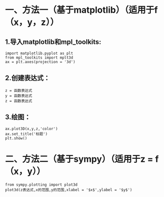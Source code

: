  一、方法一（基于matplotlib）（适用于f（x，y，z））
 =======
  1.导入matplotlib和mpl_toolkits:
  ------
    import matplotlib.pyplot as plt
    from mpl_toolkits import mplt3d
    ax = plt.axes(projection = '3d')
    
   2.创建表达式：
  ------
    z = 函数表达式
    y = 函数表达式
    z = 函数表达式
    
  3.绘图：
  ------
    ax.plot3D(x,y,z,'color')
    ax.set_title('标题')
    plt.show()
二、方法二（基于sympy）（适用于z = f（x，y））
=======
    from sympy.plotting import plot3d
    plot3d(z表达式,x的范围,y的范围,xlabel = '$x$',ylabel = '$y$')
